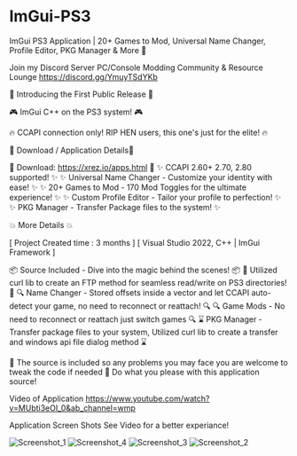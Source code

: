 # ImGui-PS3
ImGui PS3 Application | 20+ Games to Mod, Universal Name Changer, Profile Editor, PKG Manager &amp; More 🚀

Join my Discord Server
PC/Console Modding Community & Resource Lounge
https://discord.gg/YmuyTSdYKb

🎉 Introducing the First Public Release 🎉

🎮 ImGui C++ on the PS3 system! 🎮

🔥 CCAPI connection only! RIP HEN users, this one's just for the elite! 🔥

🌟 Download / Application Details🌟

🔗 Download: https://xrez.io/apps.html 🔗
✨ CCAPI 2.60+ 2.70, 2.80 supported! ✨
✨ Universal Name Changer - Customize your identity with ease! ✨
✨ 20+ Games to Mod - 170 Mod Toggles for the ultimate experience! ✨
✨ Custom Profile Editor - Tailor your profile to perfection! ✨
✨ PKG Manager - Transfer Package files to the system! ✨

💥 More Details 💥

[ Project Created time : 3 months ]
[ Visual Studio 2022, C++ | ImGui Framework ]

📦 Source Included - Dive into the magic behind the scenes! 📦
🔧 Utilized curl lib to create an FTP method for seamless read/write on PS3 directories! 🔧
🔍 Name Changer - Stored offsets inside a vector and let CCAPI auto-detect your game, no need to reconnect or reattach! 🔍
🔍 Game Mods - No need to reconnect or reattach just switch games 🔍
⌛ PKG Manager - Transfer package files to your system, Utilized curl lib to create a transfer and windows api file dialog method ⌛

🚫  The source is included so any problems you may face you are welcome to tweak the code if needed 
🚫  Do what you please with this application source!

Video of Application https://www.youtube.com/watch?v=MUbti3eOI_0&ab_channel=wmp

Application Screen Shots See Video for a better experiance!

![Screenshot_1](https://github.com/extortionate/ImGui-PS3/assets/131308027/4abc1898-5ef8-4def-b0f0-ce2369a15afa)
![Screenshot_4](https://github.com/extortionate/ImGui-PS3/assets/131308027/b725437d-5414-4e93-8a69-979055b08e0b)
![Screenshot_3](https://github.com/extortionate/ImGui-PS3/assets/131308027/8dfa4b1c-73ee-423d-80b7-9b6bf35b0c6d)
![Screenshot_2](https://github.com/extortionate/ImGui-PS3/assets/131308027/3c893905-ac36-46dd-b6c3-818a0fcf4787)

